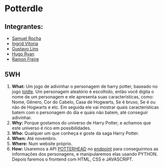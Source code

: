 # Potterdle

## Integrantes:
- [Samuel Rocha](https://github.com/Samtlokomemo/)
- [Ingrid Vitoria](https://github.com/Dorginha)
- [Gustavo Lins](https://github.com/BABABEA-0)
- [Hugo Ryan](https://github.com/hugo-ryan37)
- [Ramon Freire](https://github.com/SuperFrioPolar)

## 5WH
1. **What:** Um jogo de adivinhar o personagem de harry potter, baseado no jogo [loldle](loldle.net). Um personagem aleatório é escolhido, então você digita o nome de um personagem e ele apresenta suas características, como: Nome, Gênero, Cor do Cabelo, Casa de Hogwarts, Se é bruxo, Se é ou não de Hogwarts e etc. Em seguida ele vai mostrar quais características batem com o personagem do dia e quais não batem, até conseguir adivinhar. 
2. **Why:** Porque gostamos do universo de Harry Potter, e achamos que este universo é rico em possibilidades.
3. **Who:** Qualquer um que conheça e goste da saga Harry Potter.
4. **When:** Até novembro.
5. **Where:** Num website próprio.
6. **How:** Usaremos a API [POTTERHEAD](https://potterhead-api.vercel.app/) no [endpoint](https://potterhead-api.vercel.app/api/characters) para conseguirmos as informações dos personagens, e manipularemos elas usando PYTHON. Depois faremos o frontend com HTML, CSS e JAVASCRIPT.
   
